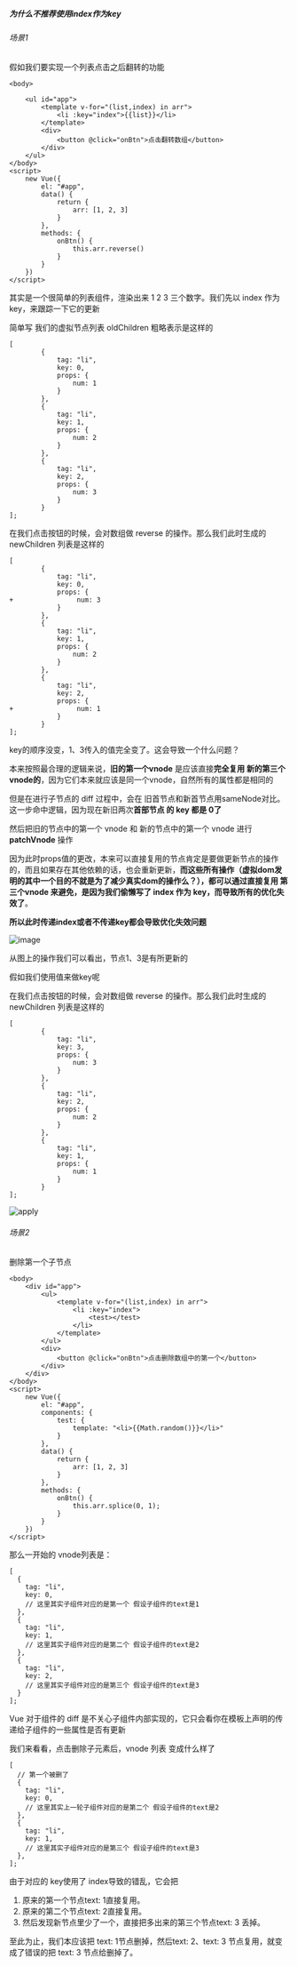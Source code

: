 ##### 为什么不推荐使用index作为key

###### 场景1

假如我们要实现一个列表点击之后翻转的功能


    <body>

        <ul id="app">
            <template v-for="(list,index) in arr">
                <li :key="index">{{list}}</li>
            </template>
            <div>
                <button @click="onBtn">点击翻转数组</button>
            </div>
        </ul>
    </body>
    <script>
        new Vue({
            el: "#app",
            data() {
                return {
                    arr: [1, 2, 3]
                }
            },
            methods: {
                onBtn() {
                    this.arr.reverse()
                }
            }
        })
    </script>

其实是一个很简单的列表组件，渲染出来 1 2 3 三个数字。我们先以 index 作为key，来跟踪一下它的更新

简单写 我们的虚拟节点列表 oldChildren 粗略表示是这样的

    [
            {
                tag: "li",
                key: 0,
                props: {
                    num: 1
                }
            },
            {
                tag: "li",
                key: 1,
                props: {
                    num: 2
                }
            },
            {
                tag: "li",
                key: 2,
                props: {
                    num: 3
                }
            }
    ];

在我们点击按钮的时候，会对数组做 reverse 的操作。那么我们此时生成的 newChildren 列表是这样的


    [
            {
                tag: "li",
                key: 0,
                props: {
    +                num: 3
                }
            },
            {
                tag: "li",
                key: 1,
                props: {
                    num: 2
                }
            },
            {
                tag: "li",
                key: 2,
                props: {
    +                num: 1
                }
            }
    ];

key的顺序没变，1、3传入的值完全变了。这会导致一个什么问题？

本来按照最合理的逻辑来说，**旧的第一个vnode** 是应该直接**完全复用 新的第三个vnode的**，因为它们本来就应该是同一个vnode，自然所有的属性都是相同的

但是在进行子节点的 diff 过程中，会在 旧首节点和新首节点用sameNode对比。 这一步命中逻辑，因为现在新旧两次**首部节点 的 key 都是 0了**

然后把旧的节点中的第一个 vnode 和 新的节点中的第一个 vnode 进行 **patchVnode** 操作

因为此时props值的更改，本来可以直接复用的节点肯定是要做更新节点的操作的，而且如果存在其他依赖的话，也会重新更新，**而这些所有操作（虚拟dom发明的其中一个目的不就是为了减少真实dom的操作么？），都可以通过直接复用 第三个vnode 来避免，是因为我们偷懒写了 index 作为 key，而导致所有的优化失效了**。

**所以此时传递index或者不传递key都会导致优化失效问题**

![image](211E5970921E4B56A4815F3FDEB76186)

从图上的操作我们可以看出，节点1、3是有所更新的

假如我们使用值来做key呢

在我们点击按钮的时候，会对数组做 reverse 的操作。那么我们此时生成的 newChildren 列表是这样的

    [
            {
                tag: "li",
                key: 3,
                props: {
                    num: 3
                }
            },
            {
                tag: "li",
                key: 2,
                props: {
                    num: 2
                }
            },
            {
                tag: "li",
                key: 1,
                props: {
                    num: 1
                }
            }
    ];
    
![apply](209F00918B714C84A57743ACF8D38AC5)


###### 场景2

删除第一个子节点

    
    <body>
        <div id="app">
            <ul>
                <template v-for="(list,index) in arr">
                    <li :key="index">
                        <test></test>
                    </li>
                </template>
            </ul>
            <div>
                <button @click="onBtn">点击删除数组中的第一个</button>
            </div>
        </div>
    </body>
    <script>
        new Vue({
            el: "#app",
            components: {
                test: {
                    template: "<li>{{Math.random()}}</li>"
                }
            },
            data() {
                return {
                    arr: [1, 2, 3]
                }
            },
            methods: {
                onBtn() {
                    this.arr.splice(0, 1);
                }
            }
        })
    </script>

那么一开始的 vnode列表是：

    [
      {
        tag: "li",
        key: 0,
        // 这里其实子组件对应的是第一个 假设子组件的text是1
      },
      {
        tag: "li",
        key: 1,
        // 这里其实子组件对应的是第二个 假设子组件的text是2
      },
      {
        tag: "li",
        key: 2,
        // 这里其实子组件对应的是第三个 假设子组件的text是3
      }
    ];
Vue 对于组件的 diff 是不关心子组件内部实现的，它只会看你在模板上声明的传递给子组件的一些属性是否有更新

我们来看看，点击删除子元素后，vnode 列表 变成什么样了

    [
      // 第一个被删了
      {
        tag: "li",
        key: 0,
        // 这里其实上一轮子组件对应的是第二个 假设子组件的text是2
      },
      {
        tag: "li",
        key: 1,
        // 这里其实子组件对应的是第三个 假设子组件的text是3
      },
    ];

由于对应的 key使用了 index导致的错乱，它会把

1. 原来的第一个节点text: 1直接复用。
2. 原来的第二个节点text: 2直接复用。
3. 然后发现新节点里少了一个，直接把多出来的第三个节点text: 3 丢掉。

至此为止，我们本应该把 text: 1节点删掉，然后text: 2、text: 3 节点复用，就变成了错误的把 text: 3 节点给删掉了。
